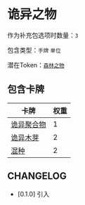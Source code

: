 # 诡异之物

作为补充包选项时数量：`3`

包含类型：`手牌` `单位`

潜在Token：[`森林之物`](森林之物.md)

## 包含卡牌

卡牌 | 权重
--- | ---
[诡异聚合物](../卡牌/诡异聚合物.md) | 1
[诡异木芽](../卡牌/诡异木芽.md) | 2
[混种](../卡牌/混种.md) | 2

## CHANGELOG

- [0.1.0] 引入
